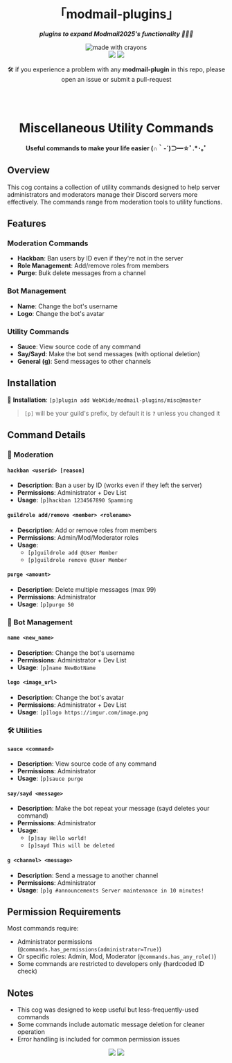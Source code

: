 <div align="center">
<h1>「modmail-plugins」</h1>
<p><b><i>plugins to expand Modmail2025's functionality 🍆💦🍑</i></b></p>
</div>


<div align="center">
<img src="http://forthebadge.com/images/badges/made-with-crayons.svg?style=for-the-badge" alt="made with crayons"><br>
<img src="https://img.shields.io/badge/python-v3.7-12a4ff?style=for-the-badge&logo=python&logoColor=12a4ff">
<img src="https://img.shields.io/badge/library-discord%2Epy-ffbb10?style=for-the-badge">

<p>🛠️ if you experience a problem with any <b>modmail-plugin</b> in this repo, please open an issue or submit a pull-request</p>
<br><br>
</div>

<div align="center">
  <h1>Miscellaneous Utility Commands</h1>
  <p><b>Useful commands to make your life easier (∩｀-´)⊃━☆ﾟ.*･｡ﾟ</b></p>
</div>

## Overview

This cog contains a collection of utility commands designed to help server administrators and moderators manage their Discord servers more effectively. The commands range from moderation tools to utility functions.

## Features

### Moderation Commands
- **Hackban**: Ban users by ID even if they're not in the server
- **Role Management**: Add/remove roles from members
- **Purge**: Bulk delete messages from a channel

### Bot Management
- **Name**: Change the bot's username
- **Logo**: Change the bot's avatar

### Utility Commands
- **Sauce**: View source code of any command
- **Say/Sayd**: Make the bot send messages (with optional deletion)
- **General (g)**: Send messages to other channels

## Installation

🔸 <b>Installation</b>: `[p]plugin add WebKide/modmail-plugins/misc@master`

> `[p]` will be your guild's prefix, by default it is **`?`** unless you changed it

## Command Details

### 🔨 Moderation

#### `hackban <userid> [reason]`
- **Description**: Ban a user by ID (works even if they left the server)
- **Permissions**: Administrator + Dev List
- **Usage**: `[p]hackban 1234567890 Spamming`

#### `guildrole add/remove <member> <rolename>`
- **Description**: Add or remove roles from members
- **Permissions**: Admin/Mod/Moderator roles
- **Usage**: 
  - `[p]guildrole add @User Member`
  - `[p]guildrole remove @User Member`

#### `purge <amount>`
- **Description**: Delete multiple messages (max 99)
- **Permissions**: Administrator
- **Usage**: `[p]purge 50`

### 🤖 Bot Management

#### `name <new_name>`
- **Description**: Change the bot's username
- **Permissions**: Administrator + Dev List
- **Usage**: `[p]name NewBotName`

#### `logo <image_url>`
- **Description**: Change the bot's avatar
- **Permissions**: Administrator + Dev List
- **Usage**: `[p]logo https://imgur.com/image.png`

### 🛠️ Utilities

#### `sauce <command>`
- **Description**: View source code of any command
- **Permissions**: Administrator
- **Usage**: `[p]sauce purge`

#### `say/sayd <message>`
- **Description**: Make the bot repeat your message (sayd deletes your command)
- **Permissions**: Administrator
- **Usage**: 
  - `[p]say Hello world!`
  - `[p]sayd This will be deleted`

#### `g <channel> <message>`
- **Description**: Send a message to another channel
- **Permissions**: Administrator
- **Usage**: `[p]g #announcements Server maintenance in 10 minutes!`

## Permission Requirements

Most commands require:
- Administrator permissions (`@commands.has_permissions(administrator=True)`)
- Or specific roles: Admin, Mod, Moderator (`@commands.has_any_role()`)
- Some commands are restricted to developers only (hardcoded ID check)

## Notes

- This cog was designed to keep useful but less-frequently-used commands
- Some commands include automatic message deletion for cleaner operation
- Error handling is included for common permission issues

<div align="center">
  <img src="https://img.shields.io/badge/python-3.8+-blue?style=for-the-badge&logo=python">
  <img src="https://img.shields.io/badge/discord.py-2.0+-7289DA?style=for-the-badge&logo=discord">
</div>
